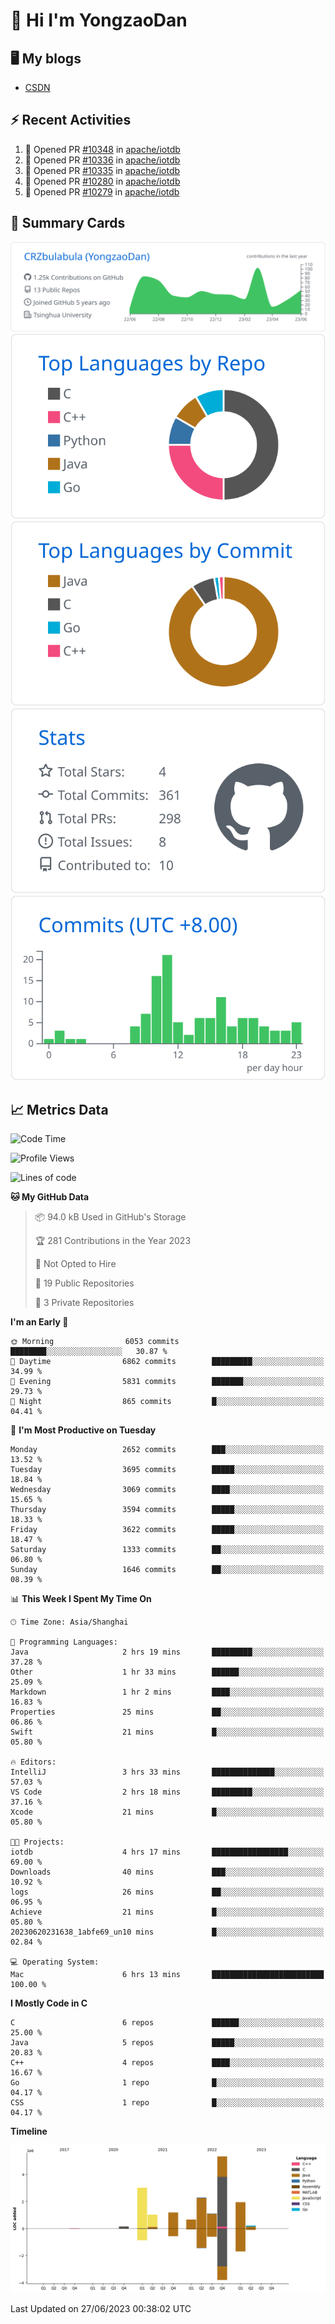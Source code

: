 # 👋 Hi I'm YongzaoDan

## 🖥 My blogs
  + [CSDN](https://blog.csdn.net/CRZbulabula?type=blog)

## ⚡ Recent Activities
<!--START_SECTION:activity-->
1. 💪 Opened PR [#10348](https://github.com/apache/iotdb/pull/10348) in [apache/iotdb](https://github.com/apache/iotdb)
2. 💪 Opened PR [#10336](https://github.com/apache/iotdb/pull/10336) in [apache/iotdb](https://github.com/apache/iotdb)
3. 💪 Opened PR [#10335](https://github.com/apache/iotdb/pull/10335) in [apache/iotdb](https://github.com/apache/iotdb)
4. 💪 Opened PR [#10280](https://github.com/apache/iotdb/pull/10280) in [apache/iotdb](https://github.com/apache/iotdb)
5. 💪 Opened PR [#10279](https://github.com/apache/iotdb/pull/10279) in [apache/iotdb](https://github.com/apache/iotdb)
<!--END_SECTION:activity-->

## 🎑 Summary Cards

[![](https://raw.githubusercontent.com/CRZbulabula/CRZbulabula/main/profile-summary-card-output/github/0-profile-details.svg)](https://github.com/vn7n24fzkq/github-profile-summary-cards)
[![](https://raw.githubusercontent.com/CRZbulabula/CRZbulabula/main/profile-summary-card-output/github/1-repos-per-language.svg)](https://github.com/vn7n24fzkq/github-profile-summary-cards) [![](https://raw.githubusercontent.com/CRZbulabula/CRZbulabula/main/profile-summary-card-output/github/2-most-commit-language.svg)](https://github.com/vn7n24fzkq/github-profile-summary-cards)
[![](https://raw.githubusercontent.com/CRZbulabula/CRZbulabula/main/profile-summary-card-output/github/3-stats.svg)](https://github.com/vn7n24fzkq/github-profile-summary-cards) [![](https://raw.githubusercontent.com/CRZbulabula/CRZbulabula/main/profile-summary-card-output/github/4-productive-time.svg)](https://github.com/vn7n24fzkq/github-profile-summary-cards)

## 📈 Metrics Data

<!--START_SECTION:waka-->
![Code Time](http://img.shields.io/badge/Code%20Time-205%20hrs%2038%20mins-blue)

![Profile Views](http://img.shields.io/badge/Profile%20Views-0-blue)

![Lines of code](https://img.shields.io/badge/From%20Hello%20World%20I%27ve%20Written-16.9%20million%20lines%20of%20code-blue)

**🐱 My GitHub Data** 

> 📦 94.0 kB Used in GitHub's Storage 
 > 
> 🏆 281 Contributions in the Year 2023
 > 
> 🚫 Not Opted to Hire
 > 
> 📜 19 Public Repositories 
 > 
> 🔑 3 Private Repositories 
 > 
**I'm an Early 🐤** 

```text
🌞 Morning                6053 commits        ████████░░░░░░░░░░░░░░░░░   30.87 % 
🌆 Daytime                6862 commits        █████████░░░░░░░░░░░░░░░░   34.99 % 
🌃 Evening                5831 commits        ███████░░░░░░░░░░░░░░░░░░   29.73 % 
🌙 Night                  865 commits         █░░░░░░░░░░░░░░░░░░░░░░░░   04.41 % 
```
📅 **I'm Most Productive on Tuesday** 

```text
Monday                   2652 commits        ███░░░░░░░░░░░░░░░░░░░░░░   13.52 % 
Tuesday                  3695 commits        █████░░░░░░░░░░░░░░░░░░░░   18.84 % 
Wednesday                3069 commits        ████░░░░░░░░░░░░░░░░░░░░░   15.65 % 
Thursday                 3594 commits        █████░░░░░░░░░░░░░░░░░░░░   18.33 % 
Friday                   3622 commits        █████░░░░░░░░░░░░░░░░░░░░   18.47 % 
Saturday                 1333 commits        ██░░░░░░░░░░░░░░░░░░░░░░░   06.80 % 
Sunday                   1646 commits        ██░░░░░░░░░░░░░░░░░░░░░░░   08.39 % 
```


📊 **This Week I Spent My Time On** 

```text
🕑︎ Time Zone: Asia/Shanghai

💬 Programming Languages: 
Java                     2 hrs 19 mins       █████████░░░░░░░░░░░░░░░░   37.28 % 
Other                    1 hr 33 mins        ██████░░░░░░░░░░░░░░░░░░░   25.09 % 
Markdown                 1 hr 2 mins         ████░░░░░░░░░░░░░░░░░░░░░   16.83 % 
Properties               25 mins             ██░░░░░░░░░░░░░░░░░░░░░░░   06.86 % 
Swift                    21 mins             █░░░░░░░░░░░░░░░░░░░░░░░░   05.80 % 

🔥 Editors: 
IntelliJ                 3 hrs 33 mins       ██████████████░░░░░░░░░░░   57.03 % 
VS Code                  2 hrs 18 mins       █████████░░░░░░░░░░░░░░░░   37.16 % 
Xcode                    21 mins             █░░░░░░░░░░░░░░░░░░░░░░░░   05.80 % 

🐱‍💻 Projects: 
iotdb                    4 hrs 17 mins       █████████████████░░░░░░░░   69.00 % 
Downloads                40 mins             ███░░░░░░░░░░░░░░░░░░░░░░   10.92 % 
logs                     26 mins             ██░░░░░░░░░░░░░░░░░░░░░░░   06.95 % 
Achieve                  21 mins             █░░░░░░░░░░░░░░░░░░░░░░░░   05.80 % 
20230620231638_1abfe69_un10 mins             █░░░░░░░░░░░░░░░░░░░░░░░░   02.84 % 

💻 Operating System: 
Mac                      6 hrs 13 mins       █████████████████████████   100.00 % 
```

**I Mostly Code in C** 

```text
C                        6 repos             ██████░░░░░░░░░░░░░░░░░░░   25.00 % 
Java                     5 repos             █████░░░░░░░░░░░░░░░░░░░░   20.83 % 
C++                      4 repos             ████░░░░░░░░░░░░░░░░░░░░░   16.67 % 
Go                       1 repo              █░░░░░░░░░░░░░░░░░░░░░░░░   04.17 % 
CSS                      1 repo              █░░░░░░░░░░░░░░░░░░░░░░░░   04.17 % 
```



**Timeline**

![Lines of Code chart](https://raw.githubusercontent.com/CRZbulabula/CRZbulabula/main/assets/bar_graph.png)


 Last Updated on 27/06/2023 00:38:02 UTC
<!--END_SECTION:waka-->

